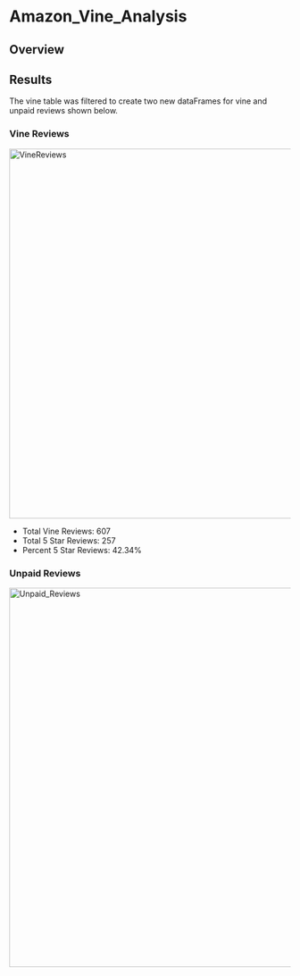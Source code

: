 # Amazon_Vine_Analysis

## Overview

## Results

The vine table was filtered to create two new dataFrames for vine and unpaid reviews shown below.

### Vine Reviews

<img width="662" alt="VineReviews" src="https://user-images.githubusercontent.com/106006911/190466487-8d0a5207-2e9e-48c6-90ee-0619bfdbaeb9.png">

* Total Vine Reviews: 607
* Total 5 Star Reviews: 257
* Percent 5 Star Reviews: 42.34%
     
### Unpaid Reviews

<img width="679" alt="Unpaid_Reviews" src="https://user-images.githubusercontent.com/106006911/190466665-ab5c990c-5348-48fa-971e-f747c35db0f4.png">


